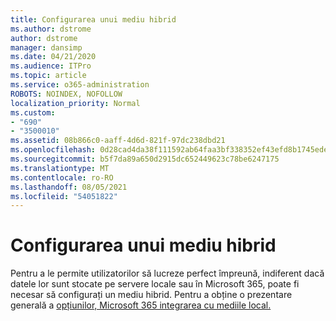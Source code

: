 ```yaml
---
title: Configurarea unui mediu hibrid
ms.author: dstrome
author: dstrome
manager: dansimp
ms.date: 04/21/2020
ms.audience: ITPro
ms.topic: article
ms.service: o365-administration
ROBOTS: NOINDEX, NOFOLLOW
localization_priority: Normal
ms.custom:
- "690"
- "3500010"
ms.assetid: 08b866c0-aaff-4d6d-821f-97dc238dbd21
ms.openlocfilehash: 0d28cad4da38f111592ab64faa3bf338352ef43efd8b1745ede3498efffb9a4f
ms.sourcegitcommit: b5f7da89a650d2915dc652449623c78be6247175
ms.translationtype: MT
ms.contentlocale: ro-RO
ms.lasthandoff: 08/05/2021
ms.locfileid: "54051822"
---
```

# <a name="setting-up-a-hybrid-environment"></a>Configurarea unui mediu hibrid

Pentru a le permite utilizatorilor să lucreze perfect împreună, indiferent dacă datele lor sunt stocate pe servere locale sau în Microsoft 365, poate fi necesar să configurați un mediu hibrid. Pentru a obține o prezentare generală a [opțiunilor, Microsoft 365 integrarea cu mediile local.](https://docs.microsoft.com/office365/enterprise/office-365-integration)
  